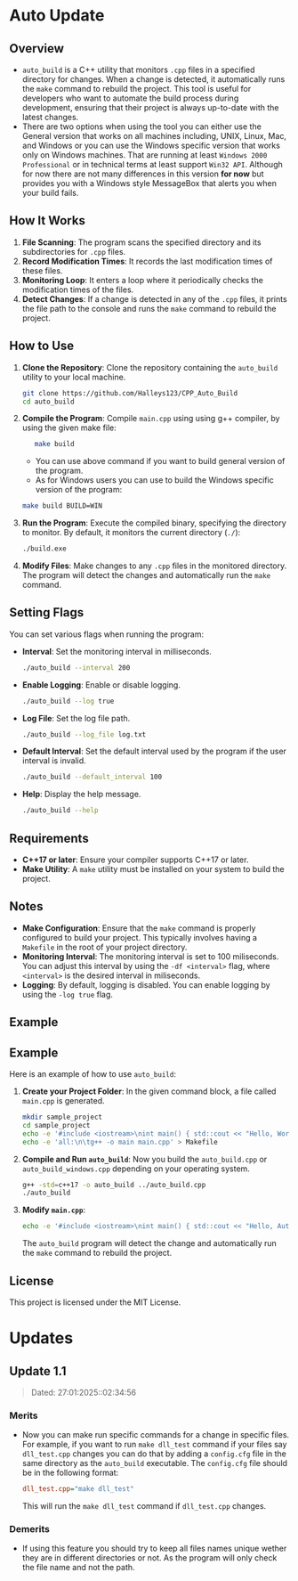 # Auto Update

## Overview

- `auto_build` is a C++ utility that monitors `.cpp` files in a specified directory for changes. When a change is detected, it automatically runs the `make` command to rebuild the project. This tool is useful for developers who want to automate the build process during development, ensuring that their project is always up-to-date with the latest changes.
- There are two options when using the tool you can either use the General version that works on all machines including, UNIX, Linux, Mac, and Windows or you can use the Windows specific version that works only on Windows machines. That are running at least `Windows 2000 Professional` or in technical terms at least support `Win32 API`. Although for now there are not many differences in this version **for now** but provides you with a Windows style MessageBox that alerts you when your build fails.

## How It Works

1. **File Scanning**: The program scans the specified directory and its subdirectories for `.cpp` files.
2. **Record Modification Times**: It records the last modification times of these files.
3. **Monitoring Loop**: It enters a loop where it periodically checks the modification times of the files.
4. **Detect Changes**: If a change is detected in any of the `.cpp` files, it prints the file path to the console and runs the `make` command to rebuild the project.

## How to Use

1. **Clone the Repository**: Clone the repository containing the `auto_build` utility to your local machine.
   ```sh
   git clone https://github.com/Halleys123/CPP_Auto_Build
   cd auto_build
   ```
2. **Compile the Program**: Compile `main.cpp` using using g++ compiler, by using the given make file:
   ```sh
      make build
   ```
   - You can use above command if you want to build general version of the program.
   - As for Windows users you can use to build the Windows specific version of the program:
   ```sh
   make build BUILD=WIN
   ```
3. **Run the Program**: Execute the compiled binary, specifying the directory to monitor. By default, it monitors the current directory (`./`):
   ```sh
   ./build.exe
   ```
4. **Modify Files**: Make changes to any `.cpp` files in the monitored directory. The program will detect the changes and automatically run the `make` command.

## Setting Flags

You can set various flags when running the program:

- **Interval**: Set the monitoring interval in milliseconds.
  ```sh
  ./auto_build --interval 200
  ```
- **Enable Logging**: Enable or disable logging.
  ```sh
  ./auto_build --log true
  ```
- **Log File**: Set the log file path.
  ```sh
  ./auto_build --log_file log.txt
  ```
- **Default Interval**: Set the default interval used by the program if the user interval is invalid.
  ```sh
  ./auto_build --default_interval 100
  ```
- **Help**: Display the help message.
  ```sh
  ./auto_build --help
  ```

## Requirements

- **C++17 or later**: Ensure your compiler supports C++17 or later.
- **Make Utility**: A `make` utility must be installed on your system to build the project.

## Notes

- **Make Configuration**: Ensure that the `make` command is properly configured to build your project. This typically involves having a `Makefile` in the root of your project directory.
- **Monitoring Interval**: The monitoring interval is set to 100 miliseconds. You can adjust this interval by using the `-df <interval>` flag, where `<interval>` is the desired interval in miliseconds.
- **Logging**: By default, logging is disabled. You can enable logging by using the `-log true` flag.

## Example

## Example

Here is an example of how to use `auto_build`:

1. **Create your Project Folder**: In the given command block, a file called `main.cpp` is generated.
   ```sh
   mkdir sample_project
   cd sample_project
   echo -e '#include <iostream>\nint main() { std::cout << "Hello, World!"; return 0; }' > main.cpp
   echo -e 'all:\n\tg++ -o main main.cpp' > Makefile
   ```
2. **Compile and Run `auto_build`**: Now you build the `auto_build.cpp` or `auto_build_windows.cpp` depending on your operating system.
   ```sh
   g++ -std=c++17 -o auto_build ../auto_build.cpp
   ./auto_build
   ```
3. **Modify `main.cpp`**:
   ```sh
   echo -e '#include <iostream>\nint main() { std::cout << "Hello, Auto Update!"; return 0; }' > main.cpp
   ```
   The `auto_build` program will detect the change and automatically run the `make` command to rebuild the project.

## License

This project is licensed under the MIT License.

# Updates

## Update 1.1

> Dated: 27:01:2025::02:34:56

### Merits

- Now you can make run specific commands for a change in specific files. For example, if you want to run `make dll_test` command if your files say `dll_test.cpp` changes you can do that by adding a `config.cfg` file in the same directory as the `auto_build` executable. The `config.cfg` file should be in the following format:
  ```cfg
  dll_test.cpp="make dll_test"
  ```
  This will run the `make dll_test` command if `dll_test.cpp` changes.

### Demerits

- If using this feature you should try to keep all files names unique wether they are in different directories or not. As the program will only check the file name and not the path.

